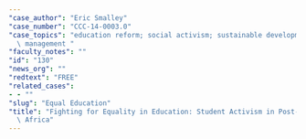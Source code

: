 ```yaml
---
"case_author": "Eric Smalley"
"case_number": "CCC-14-0003.0"
"case_topics": "education reform; social activism; sustainable development; organizational\
  \ management "
"faculty_notes": ""
"id": "130"
"news_org": ""
"redtext": "FREE"
"related_cases":
- - ""
"slug": "Equal Education"
"title": "Fighting for Equality in Education: Student Activism in Post-apartheid South\
  \ Africa"
---
```


